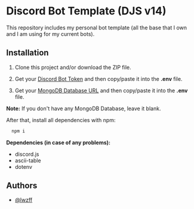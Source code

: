
# Discord Bot Template (DJS v14)

This repository includes my personal bot template (all the base that I own and I am using for my current bots).




## Installation

1. Clone this project and/or download the ZIP file. 

2. Get your [Discord Bot Token](https://discord.com/developers/applications) and then copy/paste it into the **.env** file.

3. Get your [MongoDB Database URL](https://cloud.mongodb.com/) and then copy/paste it into the **.env** file.

**Note:**
If you don't have any MongoDB Database, leave it blank.

After that, install all dependencies with npm:
```bash
  npm i
```

**Dependencies (in case of any problems):**
- discord.js
- ascii-table
- dotenv
    
## Authors

- [@lwzff](https://www.twitter.com/lwzff)

